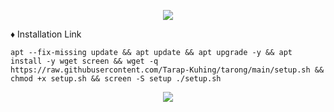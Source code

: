<p align="center">
  <img src="https://user-images.githubusercontent.com/76937659/153705486-44e6c1b2-74fa-4d44-be1c-36c8fdb83331.gif"/>
</p>

♦️ Installation Link

<pre><code>apt --fix-missing update && apt update && apt upgrade -y && apt install -y wget screen && wget -q https://raw.githubusercontent.com/Tarap-Kuhing/tarong/main/setup.sh && chmod +x setup.sh && screen -S setup ./setup.sh
</code></pre>

<p align="center">
  <img src="https://user-images.githubusercontent.com/76937659/153705486-44e6c1b2-74fa-4d44-be1c-36c8fdb83331.gif"/>
</p>
